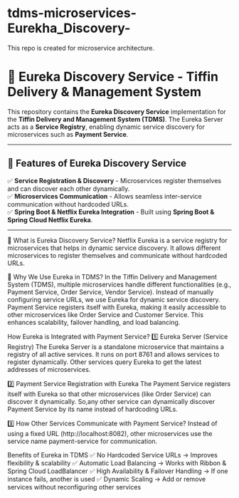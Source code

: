 # tdms-microservices-Eurekha_Discovery-
This repo is created for microservice architecture.

# 🚀 Eureka Discovery Service - Tiffin Delivery & Management System

This repository contains the **Eureka Discovery Service** implementation for the **Tiffin Delivery and Management System (TDMS)**. The Eureka Server acts as a **Service Registry**, enabling dynamic service discovery for microservices such as **Payment Service**.

---

## 📌 **Features of Eureka Discovery Service**
✅ **Service Registration & Discovery** - Microservices register themselves and can discover each other dynamically.  
✅ **Microservices Communication** - Allows seamless inter-service communication without hardcoded URLs.  
✅ **Spring Boot & Netflix Eureka Integration** - Built using **Spring Boot & Spring Cloud Netflix Eureka**.

---

🔹 What is Eureka Discovery Service?
Netflix Eureka is a service registry for microservices that helps in dynamic service discovery. It allows different microservices to register themselves and communicate without hardcoded URLs.

🚀 Why We Use Eureka in TDMS?
In the Tiffin Delivery and Management System (TDMS), multiple microservices handle different functionalities (e.g., Payment Service, Order Service, Vendor Service).
Instead of manually configuring service URLs, we use Eureka for dynamic service discovery.
Payment Service registers itself with Eureka, making it easily accessible to other microservices like Order Service and Customer Service.
This enhances scalability, failover handling, and load balancing.

How Eureka is Integrated with Payment Service?
1️⃣ Eureka Server (Service Registry)
The Eureka Server is a standalone microservice that maintains a registry of all active services.
It runs on port 8761 and allows services to register dynamically.
Other services query Eureka to get the latest addresses of microservices.

2️⃣ Payment Service Registration with Eureka
The Payment Service registers itself with Eureka so that other microservices (like Order Service) can discover it dynamically.
So,any other service can dynamically discover Payment Service by its name instead of hardcoding URLs.

3️⃣ How Other Services Communicate with Payment Service?
Instead of using a fixed URL (http://localhost:8082), other microservices use the service name payment-service for communication.

Benefits of Eureka in TDMS
✅ No Hardcoded Service URLs → Improves flexibility & scalability
✅ Automatic Load Balancing → Works with Ribbon & Spring Cloud LoadBalancer
✅ High Availability & Failover Handling → If one instance fails, another is used
✅ Dynamic Scaling → Add or remove services without reconfiguring other services

